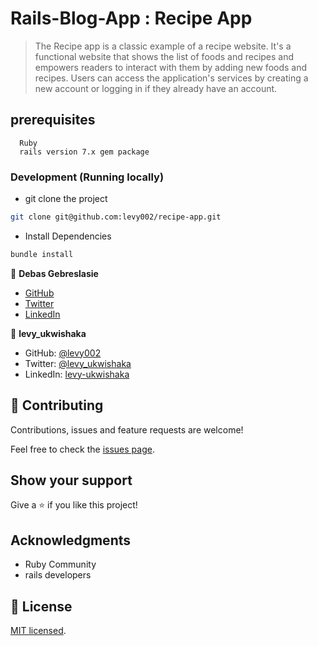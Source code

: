 # Rails-Blog-App : Recipe App
>The Recipe app is a classic example of a recipe website. It's a functional website that shows the list of foods and recipes and empowers readers to interact with them by adding new foods and recipes. Users can access the application's services by creating a new account or logging in if they already have an account.
## prerequisites
``` 
  Ruby
  rails version 7.x gem package 
```
### Development (Running locally)

- git clone the project

```bash 
git clone git@github.com:levy002/recipe-app.git
```

- Install Dependencies

```bash
bundle install
```


👤 **Debas Gebreslasie**

- [GitHub](https://github.com/Debas-31)
- [Twitter](https://twitter.com/DEBSH76956492)
- [LinkedIn](https://www.linkedin.com/in/debas-gebrengus)



👤 **levy_ukwishaka**

- GitHub: [@levy002](https://github.com/levy002)
- Twitter: [ @levy_ukwishaka](https://twitter.com/levy_ukwishaka)
- LinkedIn: [levy-ukwishaka](https://www.linkedin.com/in/levy-ukwishaka)

## 🤝 Contributing

Contributions, issues and feature requests are welcome!

Feel free to check the [issues page](https://github.com/levy002/recipe-app/issues).

## Show your support

Give a ⭐️ if you like this project!

## Acknowledgments
- Ruby Community
- rails developers

## 📝 License

[MIT licensed](https://github.com/levy002/recipe-app/blob/Dev/LICENSE).
```

